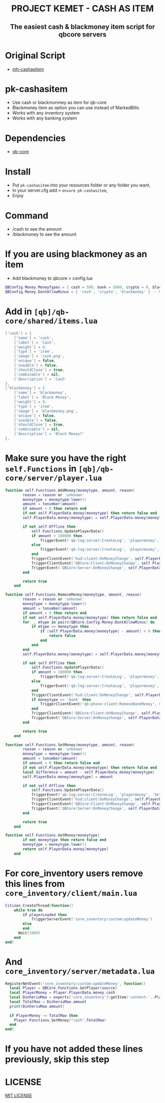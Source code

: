 <p align="center">
    <h1 align="center">PROJECT KEMET - CASH AS ITEM</h1>
    <h2 align="center">The easiest cash & blackmoney item script for qbcore servers</h2>
</p>


# Original Script

- [mh-cashasitem](https://github.com/MaDHouSe79/mh-cashasitem)


# pk-cashasitem

- Use cash or blackmonmey as item for qb-core
- Blackmoney item as option you can use instead of MarkedBills
- Works with any inventory system
- Works with any banking system


# Dependencies

- [qb-core](https://github.com/qbcore-framework/qb-core)


# Install

- Put `pk-cashasitem` into your resources folder or any folder you want,
- In your server.cfg add > `ensure pk-cashasitem`,
- Enjoy


# Command

- /cash to see the amount
- /blackmoney to see the amount


# If you are using blackmoney as an item

- Add blackmoney to qbcore > config.lua
```lua
QBConfig.Money.MoneyTypes = { cash = 500, bank = 5000, crypto = 0, blackmoney = 0 } -- type = startamount - Add or remove money types for your server (for ex. blackmoney = 0), remember once added it will not be removed from the database!
QBConfig.Money.DontAllowMinus = { 'cash', 'crypto', 'blackmoney' } -- Money that is not allowed going in minus
```


# Add in `[qb]/qb-core/shared/items.lua` 

```lua
['cash'] = {
    ['name'] = 'cash', 
    ['label'] = 'Cash', 
    ['weight'] = 0, 
    ['type'] = 'item', 
    ['image'] = 'cash.png', 
    ['unique'] = false,
    ['useable'] = false,
    ['shouldClose'] = true,
    ['combinable'] = nil,
    ['description'] = 'Cash'
},
['blackmoney'] = {
    ['name'] = 'blackmoney',
    ['label'] = 'Black Money',
    ['weight'] = 0,
    ['type'] = 'item',
    ['image'] = 'blackmoney.png',
    ['unique'] = false,
    ['useable'] = false,
    ['shouldClose'] = true,
    ['combinable'] = nil,
    ['description'] = 'Black Money?'
},
```


# Make sure you have the right `self.Functions` in `[qb]/qb-core/server/player.lua` 

```lua
function self.Functions.AddMoney(moneytype, amount, reason)
        reason = reason or 'unknown'
        moneytype = moneytype:lower()
        amount = tonumber(amount)
        if amount < 0 then return end
        if not self.PlayerData.money[moneytype] then return false end
        self.PlayerData.money[moneytype] = self.PlayerData.money[moneytype] + amount

        if not self.Offline then
            self.Functions.UpdatePlayerData()
            if amount > 100000 then
                TriggerEvent('qb-log:server:CreateLog', 'playermoney', 'AddMoney', 'lightgreen', '**' .. GetPlayerName(self.PlayerData.source) .. ' (citizenid: ' .. self.PlayerData.citizenid .. ' | id: ' .. self.PlayerData.source .. ')** $' .. amount .. ' (' .. moneytype .. ') added, new ' .. moneytype .. ' balance: ' .. self.PlayerData.money[moneytype] .. ' reason: ' .. reason, true)
            else
                TriggerEvent('qb-log:server:CreateLog', 'playermoney', 'AddMoney', 'lightgreen', '**' .. GetPlayerName(self.PlayerData.source) .. ' (citizenid: ' .. self.PlayerData.citizenid .. ' | id: ' .. self.PlayerData.source .. ')** $' .. amount .. ' (' .. moneytype .. ') added, new ' .. moneytype .. ' balance: ' .. self.PlayerData.money[moneytype] .. ' reason: ' .. reason)
            end
            TriggerClientEvent('hud:client:OnMoneyChange', self.PlayerData.source, moneytype, amount, false)
            TriggerClientEvent('QBCore:Client:OnMoneyChange', self.PlayerData.source, moneytype, amount, 'add', reason)
            TriggerEvent('QBCore:Server:OnMoneyChange', self.PlayerData.source, moneytype, amount, 'add', reason)
        end

        return true
    end
```

```lua
function self.Functions.RemoveMoney(moneytype, amount, reason)
        reason = reason or 'unknown'
        moneytype = moneytype:lower()
        amount = tonumber(amount)
        if amount < 0 then return end
        if not self.PlayerData.money[moneytype] then return false end
        for _, mtype in pairs(QBCore.Config.Money.DontAllowMinus) do
            if mtype == moneytype then
                if (self.PlayerData.money[moneytype] - amount) < 0 then
                    return false
                end
            end
        end
        self.PlayerData.money[moneytype] = self.PlayerData.money[moneytype] - amount

        if not self.Offline then
            self.Functions.UpdatePlayerData()
            if amount > 100000 then
                TriggerEvent('qb-log:server:CreateLog', 'playermoney', 'RemoveMoney', 'red', '**' .. GetPlayerName(self.PlayerData.source) .. ' (citizenid: ' .. self.PlayerData.citizenid .. ' | id: ' .. self.PlayerData.source .. ')** $' .. amount .. ' (' .. moneytype .. ') removed, new ' .. moneytype .. ' balance: ' .. self.PlayerData.money[moneytype] .. ' reason: ' .. reason, true)
            else
                TriggerEvent('qb-log:server:CreateLog', 'playermoney', 'RemoveMoney', 'red', '**' .. GetPlayerName(self.PlayerData.source) .. ' (citizenid: ' .. self.PlayerData.citizenid .. ' | id: ' .. self.PlayerData.source .. ')** $' .. amount .. ' (' .. moneytype .. ') removed, new ' .. moneytype .. ' balance: ' .. self.PlayerData.money[moneytype] .. ' reason: ' .. reason)
            end
            TriggerClientEvent('hud:client:OnMoneyChange', self.PlayerData.source, moneytype, amount, true)
            if moneytype == 'bank' then
                TriggerClientEvent('qb-phone:client:RemoveBankMoney', self.PlayerData.source, amount)
            end
            TriggerClientEvent('QBCore:Client:OnMoneyChange', self.PlayerData.source, moneytype, amount, 'remove', reason)
            TriggerEvent('QBCore:Server:OnMoneyChange', self.PlayerData.source, moneytype, amount, 'remove', reason)
        end

        return true
    end
```

```lua
function self.Functions.SetMoney(moneytype, amount, reason)
        reason = reason or 'unknown'
        moneytype = moneytype:lower()
        amount = tonumber(amount)
        if amount < 0 then return false end
        if not self.PlayerData.money[moneytype] then return false end
        local difference = amount - self.PlayerData.money[moneytype]
        self.PlayerData.money[moneytype] = amount

        if not self.Offline then
            self.Functions.UpdatePlayerData()
            TriggerEvent('qb-log:server:CreateLog', 'playermoney', 'SetMoney', 'green', '**' .. GetPlayerName(self.PlayerData.source) .. ' (citizenid: ' .. self.PlayerData.citizenid .. ' | id: ' .. self.PlayerData.source .. ')** $' .. amount .. ' (' .. moneytype .. ') set, new ' .. moneytype .. ' balance: ' .. self.PlayerData.money[moneytype] .. ' reason: ' .. reason)
            TriggerClientEvent('hud:client:OnMoneyChange', self.PlayerData.source, moneytype, math.abs(difference), difference < 0)
            TriggerClientEvent('QBCore:Client:OnMoneyChange', self.PlayerData.source, moneytype, amount, 'set', reason)
            TriggerEvent('QBCore:Server:OnMoneyChange', self.PlayerData.source, moneytype, amount, 'set', reason)
        end

        return true
    end
```

```lua
function self.Functions.GetMoney(moneytype)
        if not moneytype then return false end
        moneytype = moneytype:lower()
        return self.PlayerData.money[moneytype]
    end
```


# For core_inventory users remove this lines from `core_inventory/client/main.lua`

```lua
Citizen.CreateThread(function()
    while true do
        if playerLoaded then
            TriggerServerEvent('core_inventory:custom:updateMoney')
        else 
        end
      Wait(1000)
    end
end)
```
# And `core_inventory/server/metadata.lua`

```lua
RegisterNetEvent('core_inventory:custom:updateMoney', function()
  local Player = QBCore.Functions.GetPlayer(source)
  local PlayerMoney = Player.PlayerData.money.cash
  local DinherioMao = exports['core_inventory']:getItem('content-'..Player.PlayerData.citizenid, 'cash')
  local TotalMao = DinherioMao.amount
  print(DinherioMao.amount)
 
  if PlayerMoney ~= TotalMao then
    Player.Functions.SetMoney("cash",TotalMao)
  end
end)
```
# If you have not added these lines previously, skip this step 



# LICENSE

[MIT LICENSE](./LICENSE)